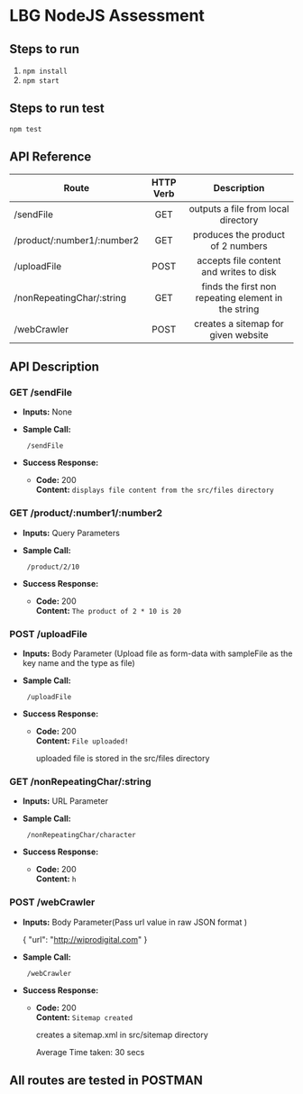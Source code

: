 <h1> LBG NodeJS Assessment </h1>

## Steps to run

1. `npm install`
2. `npm start`

## Steps to run test
   `npm test`



## API Reference
|Route                      | HTTP Verb   |Description                                               |
|---------------------------|:-----------:|:--------------------------------------------------------:|
|/sendFile                  |GET          |outputs a file from local directory                       |
|/product/:number1/:number2 |GET          |produces the product of 2 numbers                         |
|/uploadFile                |POST         |accepts file content and writes to disk                   |
|/nonRepeatingChar/:string  |GET          |finds the first non repeating element in the string       |
|/webCrawler                |POST         |creates a sitemap for given website                       |

## API Description

### GET /sendFile

* **Inputs:**
None

* **Sample Call:**

  ```
   /sendFile
  ```
  
* **Success Response:**

  * **Code:** 200 <br />
    **Content:** `displays file content from the src/files directory`
    
    
    
### GET /product/:number1/:number2

* **Inputs:**
Query Parameters

* **Sample Call:**

  ```
   /product/2/10
  ```
  
* **Success Response:**

  * **Code:** 200 <br />
    **Content:** `The product of 2 * 10 is 20`



### POST /uploadFile

* **Inputs:**
Body Parameter
(Upload file as form-data with sampleFile as the key name and the type as file)

* **Sample Call:**

  ```
   /uploadFile
  ```
  
* **Success Response:**

  * **Code:** 200 <br />
    **Content:** `File uploaded!`
      
      uploaded file is stored in the src/files directory



### GET /nonRepeatingChar/:string

* **Inputs:**
URL Parameter

* **Sample Call:**

  ```
   /nonRepeatingChar/character
  ```
  
* **Success Response:**

  * **Code:** 200 <br />
    **Content:** `h`
    
    
    
 ### POST /webCrawler

* **Inputs:**
Body Parameter(Pass url value in raw JSON format )

   { "url": "http://wiprodigital.com" } 

* **Sample Call:**

  ```
   /webCrawler
  ```
  
* **Success Response:**

  * **Code:** 200 <br />
    **Content:** `Sitemap created`
       
       creates a sitemap.xml in src/sitemap directory
       
       Average Time taken: 30 secs
    
    
    
    
 ## All routes are tested in POSTMAN

